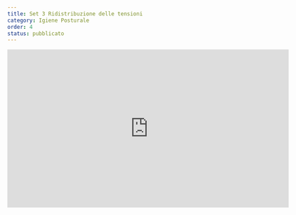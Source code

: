 ```yaml
---
title: Set 3 Ridistribuzione delle tensioni
category: Igiene Posturale
order: 4
status: pubblicato
---
```


<iframe src="https://player.vimeo.com/video/292687490" width="640" height="360" frameborder="0" allow="autoplay; fullscreen" allowfullscreen></iframe>